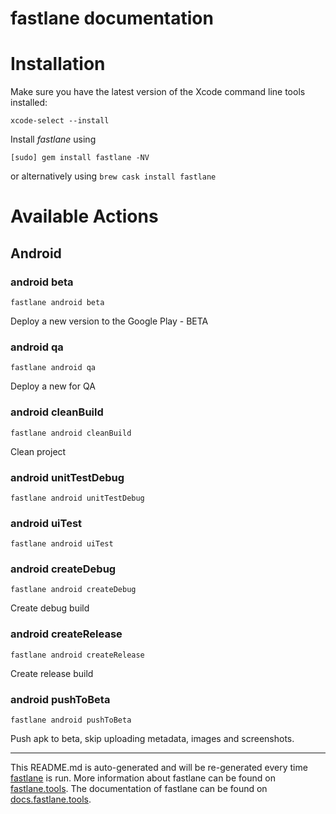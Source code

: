 fastlane documentation
================
# Installation

Make sure you have the latest version of the Xcode command line tools installed:

```
xcode-select --install
```

Install _fastlane_ using
```
[sudo] gem install fastlane -NV
```
or alternatively using `brew cask install fastlane`

# Available Actions
## Android
### android beta
```
fastlane android beta
```
Deploy a new version to the Google Play - BETA
### android qa
```
fastlane android qa
```
Deploy a new for QA
### android cleanBuild
```
fastlane android cleanBuild
```
Clean project
### android unitTestDebug
```
fastlane android unitTestDebug
```

### android uiTest
```
fastlane android uiTest
```

### android createDebug
```
fastlane android createDebug
```
Create debug build
### android createRelease
```
fastlane android createRelease
```
Create release build
### android pushToBeta
```
fastlane android pushToBeta
```
Push apk to beta, skip uploading metadata, images and screenshots.

----

This README.md is auto-generated and will be re-generated every time [fastlane](https://fastlane.tools) is run.
More information about fastlane can be found on [fastlane.tools](https://fastlane.tools).
The documentation of fastlane can be found on [docs.fastlane.tools](https://docs.fastlane.tools).
